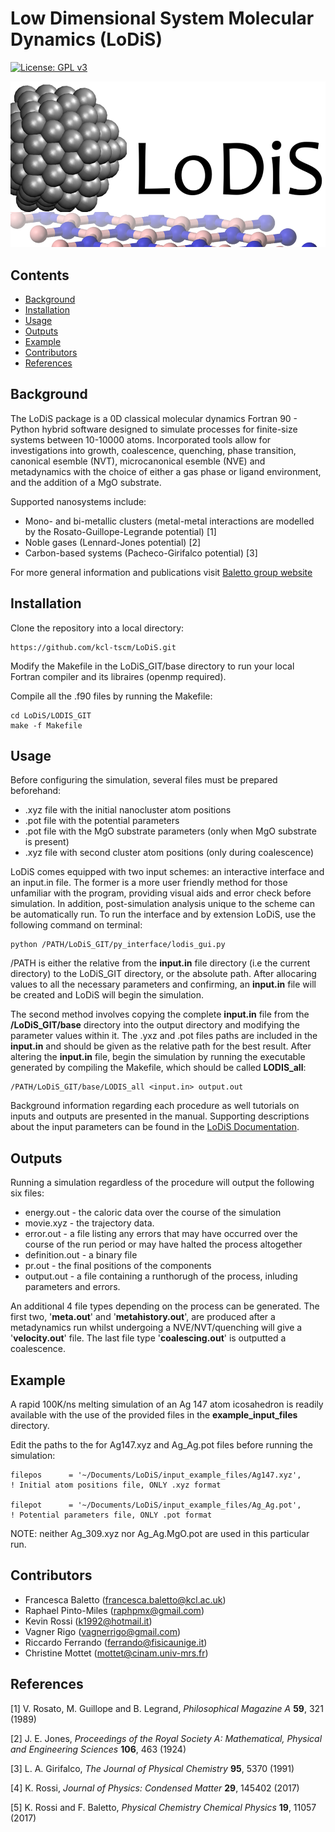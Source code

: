 # Low Dimensional System Molecular Dynamics (LoDiS)

[![License: GPL v3](https://img.shields.io/badge/License-GPLv3-blue.svg)](https://www.gnu.org/licenses/gpl-3.0)

![Lodis Logo](/images/lodislogo.png)

## Contents
* [Background](#background)
* [Installation](#installation)
* [Usage](#usage)
* [Outputs](#outputs)
* [Example](#example)
* [Contributors](#contributors)
* [References](#references)


## Background
The LoDiS package is a 0D classical molecular dynamics Fortran 90 - Python hybrid software designed to simulate processes for finite-size systems
between 10-10000 atoms. Incorporated tools allow for investigations into growth, coalescence, quenching, phase transition, 
canonical esemble (NVT), microcanonical esemble (NVE) and metadynamics with the choice of either a gas phase or ligand environment, and the addition of
a MgO substrate.  

Supported nanosystems include:
* Mono- and bi-metallic clusters (metal-metal interactions are modelled by the Rosato-Guillope-Legrande potential) [1]
* Noble gases (Lennard-Jones potential) [2]
* Carbon-based systems (Pacheco-Girifalco potential) [3]

For more general information and publications visit [Baletto group website](https://balettogroup.weebly.com/lodis.html)

## Installation
Clone the repository into a local directory:
```
https://github.com/kcl-tscm/LoDiS.git
```

Modify the Makefile in the LoDiS_GIT/base directory to run your local Fortran compiler and its libraires (openmp required).

Compile all the .f90 files by running the Makefile:
```
cd LoDiS/LODIS_GIT
make -f Makefile
```

## Usage
Before configuring the simulation, several files must be prepared beforehand:  
* .xyz file with the initial nanocluster atom positions 
* .pot file with the potential parameters
* .pot file with the MgO substrate parameters (only when MgO substrate is present)
* .xyz file with second cluster atom positions (only during coalescence)


LoDiS comes equipped with two input schemes: an interactive interface and an input.in file. The former is a more user friendly method for those unfamiliar
with the program, providing visual aids and error check before simulation. In addition, post-simulation analysis unique to the scheme can be automatically run.
To run the interface and by extension LoDiS, use the following command on terminal:
```
python /PATH/LoDiS_GIT/py_interface/lodis_gui.py
```
/PATH is either the relative from the **input.in** file directory (i.e the current directory) to the LoDiS_GIT directory, or the absolute path.
After allocaring values to all the necessary parameters and confirming, an **input.in** file will be created and LoDiS will begin the simulation.

The second method involves copying the complete **input.in** file from the **/LoDiS_GIT/base** directory into the output directory and modifying the parameter
values within it. The .yxz and .pot files paths are included in the **input.in** and should be given as the relative path for the best result.
After altering the **input.in** file, begin the simulation by running the executable generated by compiling the Makefile, which should be called **LODIS_all**: 
```
/PATH/LoDiS_GIT/base/LODIS_all <input.in> output.out
```
Background information regarding each procedure as well tutorials on inputs and outputs are presented in the manual.
Supporting descriptions about the input parameters can be found in the [LoDiS Documentation](https://github.com/kcl-tscm/LoDiS/wiki/LoDiS-Documentation).

## Outputs
Running a simulation regardless of the procedure will output the following six files:
* energy.out - the caloric data over the course of the simulation
* movie.xyz - the trajectory data.
* error.out - a file listing any errors that may have occurred over the course of the run period or may have halted the process altogether
* definition.out - a binary file
* pr.out - the final positions of the components
* output.out - a file containing a runthorugh of the process, inluding parameters and errors.

An additional 4 file types depending on the process can be generated. The first two, '**meta.out**' and '**metahistory.out**', are produced 
after a metadynamics run whilst undergoing a NVE/NVT/quenching will give a '**velocity.out**' file. The last file type '**coalescing.out**' is outputted
a coalescence.   


## Example
A rapid 100K/ns melting simulation of an Ag 147 atom icosahedron is readily available with the use of the provided files in the **example_input_files** directory.

Edit the paths to the for Ag147.xyz and Ag_Ag.pot files before running the simulation:
```
filepos      = '~/Documents/LoDiS/input_example_files/Ag147.xyz',             ! Initial atom positions file, ONLY .xyz format
  
filepot      = '~/Documents/LoDiS/input_example_files/Ag_Ag.pot',             ! Potential parameters file, ONLY .pot format
```

NOTE: neither Ag_309.xyz nor Ag_Ag.MgO.pot are used in this particular run.

## Contributors
* Francesca Baletto (francesca.baletto@kcl.ac.uk)
* Raphael Pinto-Miles (raphpmx@gmail.com)
* Kevin Rossi (k1992@hotmail.it)
* Vagner Rigo (vagnerrigo@gmail.com)
* Riccardo Ferrando (ferrando@fisicaunige.it)
* Christine Mottet (mottet@cinam.univ-mrs.fr)



## References
[1] V. Rosato, M. Guillope and B. Legrand, *Philosophical Magazine A* **59**, 321 (1989)

[2] J. E. Jones, *Proceedings of the Royal Society A: Mathematical, Physical and Engineering Sciences* **106**, 463 (1924)

[3] L. A. Girifalco, *The Journal of Physical Chemistry* **95**, 5370 (1991)

[4] K. Rossi, *Journal of Physics: Condensed Matter* **29**, 145402 (2017)

[5] K. Rossi and F. Baletto, *Physical Chemistry Chemical Physics* **19**, 11057 (2017)

